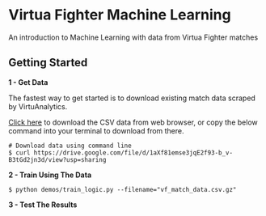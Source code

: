 # Virtua Fighter Machine Learning
An introduction to Machine Learning with data from Virtua Fighter matches

## Getting Started
**1 - Get Data**

The fastest way to get started is to download existing match data scraped by VirtuAnalytics. 

[Click here](https://drive.google.com/file/d/1aXf81emse3jqE2f93-b_v-B3tGd2jn3d/view?usp=sharing) to download the CSV data from web browser, or copy the below command into your terminal to download from there.

```
# Download data using command line
$ curl https://drive.google.com/file/d/1aXf81emse3jqE2f93-b_v-B3tGd2jn3d/view?usp=sharing

```

**2 - Train Using The Data**
```
$ python demos/train_logic.py --filename="vf_match_data.csv.gz"
```

**3 - Test The Results**
